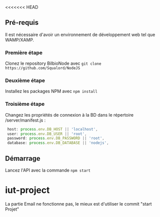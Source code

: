 <<<<<<< HEAD
## Pré-requis

Il est nécessaire d'avoir un environnement de développement web tel que WAMP/XAMP.

### Première étape

Clonez le repository BilbioNode avec ```git clone https://github.com/Squalord/NodeJS```

### Deuxième étape

Installez les packages NPM avec 
```npm install```

### Troisième étape

Changez les propriétés de connexion à la BD dans le répertoire /server/manifest.js : 
```js
 host: process.env.DB_HOST || 'localhost',
 user: process.env.DB_USER || 'root',
 password: process.env.DB_PASSWORD || 'root',
 database: process.env.DB_DATABASE || 'nodejs',
```
## Démarrage

Lancez l'API avec la commande  ```npm start``` 

# iut-project

La partie Email ne fonctionne pas, le mieux est d'utiliser le commit "start Projet"
